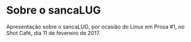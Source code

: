 # Sobre o sancaLUG

Apresentação sobre o sancaLUG, por ocasião do Linux em Prosa #1, no Shot Café,
dia 11 de fevereiro de 2017.
